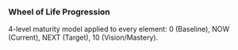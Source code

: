### **Wheel of Life Progression**

4-level maturity model applied to every element: 0 (Baseline), NOW (Current), NEXT (Target), 10 (Vision/Mastery).
